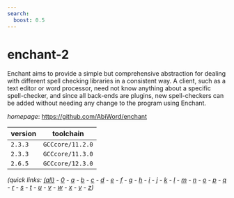 ```yaml
---
search:
  boost: 0.5
---
```

# enchant-2

Enchant aims to provide a simple but comprehensive abstraction for dealing with different spell checking libraries in a consistent way. A client, such as a text editor or word processor, need not know anything about a specific spell-checker, and since all back-ends are plugins, new spell-checkers can be added without needing any change to the program using Enchant.

*homepage*: <https://github.com/AbiWord/enchant>

version | toolchain
--------|----------
``2.3.3`` | ``GCCcore/11.2.0``
``2.3.3`` | ``GCCcore/11.3.0``
``2.6.5`` | ``GCCcore/12.3.0``


*(quick links: [(all)](../index.md) - [0](../0/index.md) - [a](../a/index.md) - [b](../b/index.md) - [c](../c/index.md) - [d](../d/index.md) - [e](../e/index.md) - [f](../f/index.md) - [g](../g/index.md) - [h](../h/index.md) - [i](../i/index.md) - [j](../j/index.md) - [k](../k/index.md) - [l](../l/index.md) - [m](../m/index.md) - [n](../n/index.md) - [o](../o/index.md) - [p](../p/index.md) - [q](../q/index.md) - [r](../r/index.md) - [s](../s/index.md) - [t](../t/index.md) - [u](../u/index.md) - [v](../v/index.md) - [w](../w/index.md) - [x](../x/index.md) - [y](../y/index.md) - [z](../z/index.md))*

